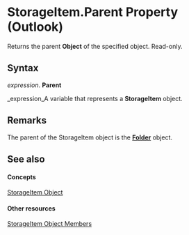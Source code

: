 
# StorageItem.Parent Property (Outlook)

Returns the parent  **Object** of the specified object. Read-only.


## Syntax

 _expression_. **Parent**

 _expression_A variable that represents a  **StorageItem** object.


## Remarks

The parent of the StorageItem object is the  **[Folder](3cf6cda8-6d70-666e-2643-9d9c5b9cacfc.md)** object.


## See also


#### Concepts


 [StorageItem Object](41776bc3-b838-2755-fd6b-3b5012fb9ae5.md)
#### Other resources


 [StorageItem Object Members](450983cc-543f-a832-d9bb-06911b0b0ce4.md)
